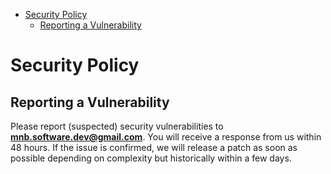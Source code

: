- [Security Policy](#security-policy)
  - [Reporting a Vulnerability](#reporting-a-vulnerability)

# Security Policy

## Reporting a Vulnerability

Please report (suspected) security vulnerabilities to
**[mnb.software.dev@gmail.com](mailto:mnb.software.dev@gmail.com)**. You will receive a response from
us within 48 hours. If the issue is confirmed, we will release a patch as soon
as possible depending on complexity but historically within a few days.
